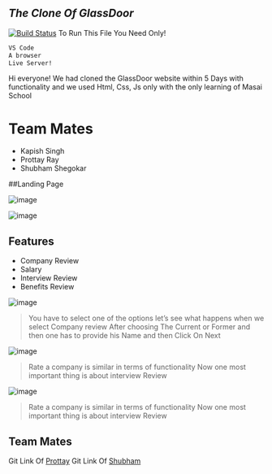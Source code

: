 ## _The Clone Of GlassDoor_



[![Build Status](https://travis-ci.org/joemccann/dillinger.svg?branch=master)](https://kapishsingh.medium.com/clone-of-glassdoor-29bd92d20c05)
To Run This File You Need Only!

```sh
VS Code
A browser
Live Server!
```
Hi everyone! We had cloned the GlassDoor website within 5 Days with functionality and we used Html, Css, Js only with the only learning of Masai School

# Team Mates
- Kapish Singh
- Prottay Ray
- Shubham Shegokar

##Landing Page


![image](https://miro.medium.com/max/2000/1*grz1y_2UmjH4ajgYnd3tMw.png)



![image](https://miro.medium.com/max/2365/1*ojdV4dJSpv4ku2SAH34koQ.png)
## Features

- Company Review
- Salary
- Interview Review
- Benefits Review

![image](https://miro.medium.com/max/2398/1*I244Mj_6QmjOzJbEbsX5ew.png)


> You have to select one of the options let’s see what happens when we select Company review After choosing The Current or Former and then one has to provide his Name and then Click On Next

![image](https://miro.medium.com/max/2353/1*Nv9ciwR_UrF_H0_QKENcHg.png)

> Rate a company is similar in terms of functionality
Now one most important thing is about interview Review

![image](https://cdn-images-1.medium.com/max/2600/1*pn8opzwIHTdzkgekA0YvPA.png)

> Rate a company is similar in terms of functionality
Now one most important thing is about interview Review





## Team Mates 

Git Link Of [Prottay](https://github.com/Prottay-Ray) 
Git Link Of [Shubham](https://github.com/ShubhamShegokar1) 
